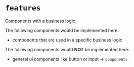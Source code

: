# `features`
Components with a business logic.

The following components would be implemented here:

- components that are used in a specific business logic

The following components would **NOT** be implemented here:

- general ui components like button or input → `components`
